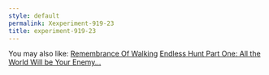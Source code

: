 ```yaml
---
style: default
permalink: Xexperiment-919-23
title: experiment-919-23
---
```

You may also like:
[Remembrance Of Walking](http://scp-wiki.net/remembrance-of-walking)
[Endless Hunt Part One: All the World Will be Your Enemy...](http://scp-wiki.net/ofanendlesshunt-partone-alltheworldwillbeyourenemy)